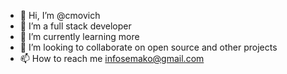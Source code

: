 - 👋 Hi, I’m @cmovich
- 👀 I’m a full stack developer
- 🌱 I’m currently learning more
- 💞️ I’m looking to collaborate on open source and other projects
- 📫 How to reach me infosemako@gmail.com

<!---
cmovich/cmovich is a ✨ special ✨ repository because its `README.md` (this file) appears on your GitHub profile.
You can click the Preview link to take a look at your changes.
--->
